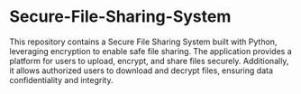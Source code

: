 # Secure-File-Sharing-System
This repository contains a Secure File Sharing System built with Python, leveraging encryption to enable safe file sharing. The application provides a platform for users to upload, encrypt, and share files securely. Additionally, it allows authorized users to download and decrypt files, ensuring data confidentiality and integrity.

